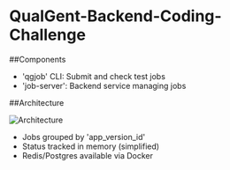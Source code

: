 # QualGent-Backend-Coding-Challenge

##Components

- 'qgjob' CLI: Submit and check test jobs
- 'job-server': Backend service managing jobs

##Architecture

![Architecture](https://via.placeholder.com/600x400?text=Architecture+Diagram)

- Jobs grouped by 'app_version_id'
- Status tracked in memory (simplified)
- Redis/Postgres available via Docker
